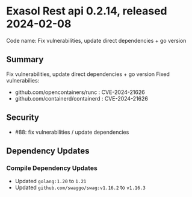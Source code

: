 # Exasol Rest api 0.2.14, released 2024-02-08

Code name: Fix vulnerabilities, update direct dependencies + go version

## Summary
Fix vulnerabilities, update direct dependencies + go version
Fixed vulnerabilies: 
* github.com/opencontainers/runc : CVE-2024-21626
* github.com/containerd/containerd : CVE-2024-21626

## Security

* #88: fix vulnerabilities / update dependencies

## Dependency Updates

### Compile Dependency Updates

* Updated `golang:1.20` to `1.21`
* Updated `github.com/swaggo/swag:v1.16.2` to `v1.16.3`
